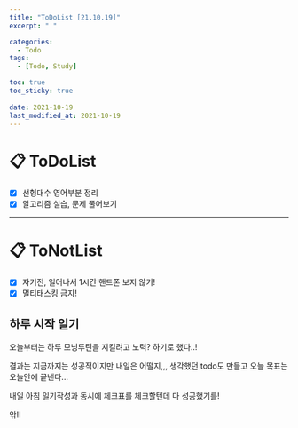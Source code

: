 ```yaml
---
title: "ToDoList [21.10.19]"
excerpt: " "

categories:
  - Todo
tags:
  - [Todo, Study]

toc: true
toc_sticky: true
 
date: 2021-10-19
last_modified_at: 2021-10-19
---
```


# 📋 ToDoList  

- [x] 선형대수 영어부분 정리
- [x] 알고리즘 실습, 문제 풀어보기

---

# 📋 ToNotList  

- [x]  자기전, 일어나서 1시간 핸드폰 보지 않기!
- [x]  멀티태스킹 금지!

## 하루 시작 일기  

오늘부터는 하루 모닝루틴을 지킬려고 노력? 하기로 했다..!

결과는 지금까지는 성공적이지만 내일은 어떨지,,, 생각했던 todo도 만들고 오늘 목표는 오늘안에 끝낸다...  

내일 아침 일기작성과 동시에 체크표를 체크할텐데 다 성공했기를!  

앆!!
